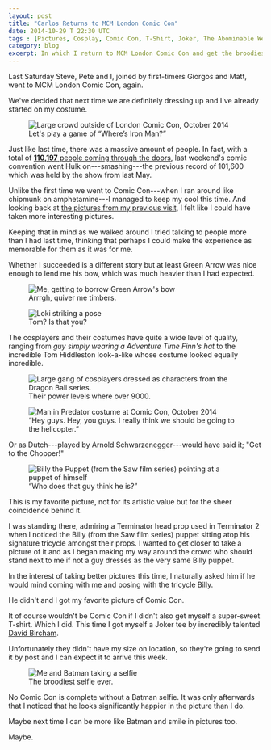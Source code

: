 ```yaml
---
layout: post
title: "Carlos Returns to MCM London Comic Con"
date: 2014-10-29 T 22:30 UTC
tags : [Pictures, Cosplay, Comic Con, T-Shirt, Joker, The Abominable Weekly Update, Batman]
category: blog
excerpt: In which I return to MCM London Comic Con and get the broodiest selfie ever with none other than Batman.
---
```

Last Saturday Steve, Pete and I, joined by first-timers Giorgos and Matt, went to MCM London Comic Con, again.

We've decided that next time we are definitely dressing up and I've already started on my costume.

<figure>
	<img class="js-lazy-load" data-original="/assets/posts/2014/october/carlos-returns-to-mcm-london-comic-con/large-crowd-outside-of-comic-con-october-2014.jpg" alt="Large crowd outside of London Comic Con, October 2014">
	<figcaption>Let's play a game of “Where’s Iron Man?”</figcaption>
</figure>

Just like last time, there was a massive amount of people. In fact, with a total of [**110,197** people coming through the doors][comiccon], last weekend's comic convention went Hulk on---smashing---the previous record of 101,600 which was held by the show from last May.

<p data-pullquote="Green Arrow was nice enough to lend me his bow."></p>

Unlike the first time we went to Comic Con---when I ran around like chipmunk on amphetamine---I managed to keep my cool this time. And looking back at [the pictures from my previous visit][post], I felt like I could have taken more interesting pictures.

Keeping that in mind as we walked around I tried talking to people more than I had last time, thinking that perhaps I could make the experience as memorable for them as it was for me.

Whether I succeeded is a different story but at least Green Arrow was nice enough to lend me his bow, which was much heavier than I had expected.

<figure>
	<img class="js-lazy-load" data-original="/assets/posts/2014/october/carlos-returns-to-mcm-london-comic-con/carlos-eriksson-and-green-arrow.jpg" alt="Me, getting to borrow Green Arrow's bow">
	<figcaption>Arrrgh, quiver me timbers.</figcaption>
</figure>

<figure>
	<img class="js-lazy-load" data-original="/assets/posts/2014/october/carlos-returns-to-mcm-london-comic-con/young-man-in-loki-costume-strikes-a-pose.jpg" alt="Loki striking a pose">
	<figcaption>Tom? Is that you?</figcaption>
</figure>

The cosplayers and their costumes have quite a wide level of quality, ranging from *guy simply wearing a Adventure Time Finn's hat* to the incredible Tom Hiddleston look-a-like whose costume looked equally incredible.

<figure>
	<img class="js-lazy-load" data-original="/assets/posts/2014/october/carlos-returns-to-mcm-london-comic-con/gang-of-dragon-ball-cosplayers.jpg" alt="Large gang of cosplayers dressed as characters from the Dragon Ball series.">
	<figcaption>Their power levels where over 9000.</figcaption>
</figure>



<figure>
	<img class="js-lazy-load" data-original="/assets/posts/2014/october/carlos-returns-to-mcm-london-comic-con/man-in-predator-costume-at-comic-con.jpg" alt="Man in Predator costume at Comic Con, October 2014">
	<figcaption>“Hey guys. Hey, you guys. I really think we should be going to the helicopter.”</figcaption>
</figure>

Or as Dutch---played by Arnold Schwarzenegger---would have said it; "Get to the Chopper!"

<figure>
	<img class="js-lazy-load" data-original="/assets/posts/2014/october/carlos-returns-to-mcm-london-comic-con/man-in-billy-the-puppet-costume-pointing-at-a-billy-the-puppet-doll.jpg" alt="Billy the Puppet (from the Saw film series) pointing at a puppet of himself">
	<figcaption>“Who does that guy think he is?”</figcaption>
</figure>

This is my favorite picture, not for its artistic value but for the sheer coincidence behind it.

I was standing there, admiring a Terminator head prop used in Terminator 2 when I noticed the Billy (from the Saw film series) puppet sitting atop his signature tricycle amongst their props. I wanted to get closer to take a picture of it and as I began making my way around the crowd who should stand next to me if not a guy dresses as the very same Billy puppet.

In the interest of taking better pictures this time, I naturally asked him if he would mind coming with me and posing with the tricycle Billy.

He didn't and I got my favorite picture of Comic Con.

It of course wouldn't be Comic Con if I didn't also get myself a super-sweet T-shirt. Which I did. This time I got myself a Joker tee by incredibly talented [David Bircham][david].

Unfortunately they didn't have my size on location, so they're going to send it by post and I can expect it to arrive this week.

<figure>
	<img class="js-lazy-load" data-original="/assets/posts/2014/october/carlos-returns-to-mcm-london-comic-con/carlos-eriksson-and-batman-takes-a-selfie.jpg" alt="Me and Batman taking a selfie">
	<figcaption>The broodiest selfie ever.</figcaption>
</figure>

No Comic Con is complete without a Batman selfie. It was only afterwards that I noticed that he looks significantly happier in the picture than I do.

Maybe next time I can be more like Batman and smile in pictures too.

Maybe.

[comiccon]: http://www.mcmbuzz.com/2014/10/29/record-numbers-as-110000-attend-mcm-london-comic-con-october-2014/
[post]: /blog/carlos-goes-mcm-london-comic-con
[david]: http://www.birchamsart.com/



